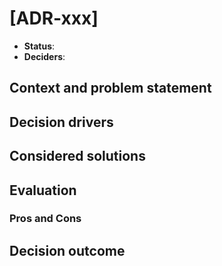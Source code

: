 # [ADR-xxx] <!-- short title of solved problem and solution -->

- **Status**:
  <!--
  proposed
  rejected
  accepted
  deprecated
  superseded by [ADR-xxx](./xxx.md)
  -->
- **Deciders**: <!-- @github-user -->

## Context and problem statement

<!--
Describe the context and problem statement, e.g., in free form using two to
three sentences. You may want to articulate the problem in form of a question.
-->

<!--
### Issues with existing set-up

Summary of problems with the existing design, possibly with some snippets.
-->

<!--
### Technical story

If available, list and link related issues, PRs, or ADRs that led up to this
ADR:

- [#000](https://github.com/ComPWA/expertsystem/issues/000)
- [#000](https://github.com/ComPWA/expertsystem/issues/000)
-->

## Decision drivers

<!--
### Solution requirements

1. Requirement 1
2. Requirement 2
-->

## Considered solutions

<!--
Solutions can be illustrated with Jupyter notebooks or MyST files in a
subfolder. They should only factually illustrate design and implementation: the
discussion should take place in the main document.

To include documents in a sub-folder, use a toctree:

```{toctree}
xxx/option1
xxx/option2
```
-->

## Evaluation

### Pros and Cons

<!--
List some advantages and disadvantages of each of the implementations, possibly
with links (using e.g. {ref} or {doc}) to the proposed solutions.

#### Option 1

- **Positive**:
  1.
  2.
- **Negative**:
  1.
  2.

#### Option 2

- **Positive**:
  1.
  2.
- **Negative**:
  1.
  2.
-->

<!--
### Requirement evaluation

See [requirements](#solution-requirements).

|          | 1   | 2   | 3   | ... |
| -------- | --- | --- | --- | --- |
| Option 1 |     |     |     |     |
| Option 2 |     |     |     |     |
| ...      |     |     |     |     |
-->

## Decision outcome

<!--
Chosen option: "[option 1]", because [justification. e.g., only option, which
meets k.o. criterion decision driver | which resolves force force | … | comes
out best (see below)].
-->

<!--
### Positive consequences

- [e.g., improvement of quality attribute satisfaction, follow-up decisions
  required, …]
- …

### Negative consequences

- [e.g., compromising quality attribute, follow-up decisions required, …]
- …
-->
